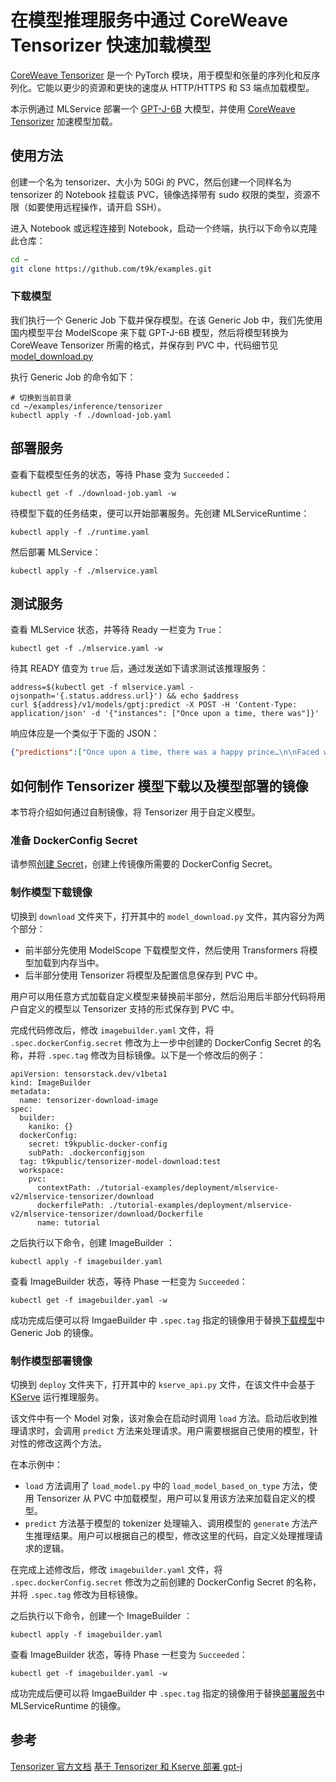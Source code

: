 # 在模型推理服务中通过 CoreWeave Tensorizer 快速加载模型

[CoreWeave Tensorizer](https://docs.coreweave.com/coreweave-machine-learning-and-ai/inference/tensorizer) 是一个 PyTorch 模块，用于模型和张量的序列化和反序列化。它能以更少的资源和更快的速度从 HTTP/HTTPS 和 S3 端点加载模型。

本示例通过 MLService 部署一个 [GPT-J-6B](https://huggingface.co/EleutherAI/gpt-j-6b) 大模型，并使用 [CoreWeave Tensorizer](https://docs.coreweave.com/coreweave-machine-learning-and-ai/inference/tensorizer) 加速模型加载。

## 使用方法

创建一个名为 tensorizer、大小为 50Gi 的 PVC，然后创建一个同样名为 tensorizer 的 Notebook 挂载该 PVC，镜像选择带有 sudo 权限的类型，资源不限（如要使用远程操作，请开启 SSH）。

进入 Notebook 或远程连接到 Notebook，启动一个终端，执行以下命令以克隆此仓库：

```bash
cd ~
git clone https://github.com/t9k/examples.git
```

### 下载模型

我们执行一个 Generic Job 下载并保存模型。在该 Generic Job 中，我们先使用国内模型平台 ModelScope 来下载 GPT-J-6B 模型，然后将模型转换为 CoreWeave Tensorizer 所需的格式，并保存到 PVC 中，代码细节见 [model_download.py](https://github.com/t9k/examples/tree/master/inference/tensorizer/download/model_download.py)

执行 Generic Job 的命令如下：

```
# 切换到当前目录
cd ~/examples/inference/tensorizer
kubectl apply -f ./download-job.yaml
```

## 部署服务

查看下载模型任务的状态，等待 Phase 变为 `Succeeded`：

```
kubectl get -f ./download-job.yaml -w
```

待模型下载的任务结束，便可以开始部署服务。先创建 MLServiceRuntime：

```
kubectl apply -f ./runtime.yaml
```

然后部署 MLService：

```
kubectl apply -f ./mlservice.yaml
```

## 测试服务

查看 MLService 状态，并等待 Ready 一栏变为 `True`：

```
kubectl get -f ./mlservice.yaml -w
```

待其 READY 值变为 `true` 后，通过发送如下请求测试该推理服务：

```
address=$(kubectl get -f mlservice.yaml -ojsonpath='{.status.address.url}') && echo $address
curl ${address}/v1/models/gptj:predict -X POST -H 'Content-Type: application/json' -d '{"instances": ["Once upon a time, there was"]}'
```

响应体应是一个类似于下面的 JSON：

```json
{"predictions":["Once upon a time, there was a happy prince…\n\nFaced with a constant barrage of attacks from enemies, this happy prince decided to launch a counterattack and create his own military kingdom. He created a country called Fairy Tail, where no dragon is found, but all dragon"]}
```

## 如何制作 Tensorizer 模型下载以及模型部署的镜像

本节将介绍如何通过自制镜像，将 Tensorizer 用于自定义模型。

### 准备 DockerConfig Secret

请参照[创建 Secret](https://github.com/t9k/tutorial-examples/blob/master/build-image/build-image-on-platform/README.md#创建-secret)，创建上传镜像所需要的 DockerConfig Secret。

### 制作模型下载镜像

切换到 `download` 文件夹下，打开其中的 `model_download.py` 文件，其内容分为两个部分：

* 前半部分先使用 ModelScope 下载模型文件，然后使用 Transformers 将模型加载到内存当中。
* 后半部分使用 Tensorizer 将模型及配置信息保存到 PVC 中。

用户可以用任意方式加载自定义模型来替换前半部分，然后沿用后半部分代码将用户自定义的模型以 Tensorizer 支持的形式保存到 PVC 中。

完成代码修改后，修改 `imagebuilder.yaml` 文件，将 `.spec.dockerConfig.secret` 修改为上一步中创建的 DockerConfig Secret 的名称，并将 `.spec.tag` 修改为目标镜像。以下是一个修改后的例子：

```
apiVersion: tensorstack.dev/v1beta1
kind: ImageBuilder
metadata:
  name: tensorizer-download-image
spec:
  builder:
    kaniko: {}
  dockerConfig:
    secret: t9kpublic-docker-config
    subPath: .dockerconfigjson
  tag: t9kpublic/tensorizer-model-download:test
  workspace:
    pvc:
      contextPath: ./tutorial-examples/deployment/mlservice-v2/mlservice-tensorizer/download
      dockerfilePath: ./tutorial-examples/deployment/mlservice-v2/mlservice-tensorizer/download/Dockerfile
      name: tutorial
```

之后执行以下命令，创建 ImageBuilder ：

```
kubectl apply -f imagebuilder.yaml
```

查看 ImageBuilder 状态，等待 Phase 一栏变为 `Succeeded`：

```
kubectl get -f imagebuilder.yaml -w
```

成功完成后便可以将 ImgaeBuilder 中 `.spec.tag` 指定的镜像用于替换[下载模型](#下载模型)中 Generic Job 的镜像。

### 制作模型部署镜像

切换到 `deploy` 文件夹下，打开其中的 `kserve_api.py` 文件，在该文件中会基于 [KServe](https://github.com/kserve/kserve/tree/master/python/kserve) 运行推理服务。

该文件中有一个 Model 对象，该对象会在启动时调用 `load` 方法。启动后收到推理请求时，会调用 `predict` 方法来处理请求。用户需要根据自己使用的模型，针对性的修改这两个方法。

在本示例中：

* `load` 方法调用了 `load_model.py` 中的 `load_model_based_on_type` 方法，使用 Tensorizer 从 PVC 中加载模型，用户可以复用该方法来加载自定义的模型。
* `predict` 方法基于模型的 tokenizer 处理输入、调用模型的 `generate` 方法产生推理结果。用户可以根据自己的模型，修改这里的代码，自定义处理推理请求的逻辑。

在完成上述修改后，修改 `imagebuilder.yaml` 文件，将 `.spec.dockerConfig.secret` 修改为之前创建的 DockerConfig Secret 的名称，并将 `.spec.tag` 修改为目标镜像。

之后执行以下命令，创建一个 ImageBuilder ：

```
kubectl apply -f imagebuilder.yaml
```

查看 ImageBuilder 状态，等待 Phase 一栏变为 `Succeeded`：

```
kubectl get -f imagebuilder.yaml -w
```

成功完成后便可以将 ImgaeBuilder 中 `.spec.tag` 指定的镜像用于替换[部署服务](#部署服务)中 MLServiceRuntime 的镜像。

## 参考

[Tensorizer 官方文档](https://docs.coreweave.com/coreweave-machine-learning-and-ai/inference/tensorizer)
[基于 Tensorizer 和 Kserve 部署 gpt-j](https://github.com/coreweave/kubernetes-cloud/tree/master/online-inference/tensorizer-isvc)

